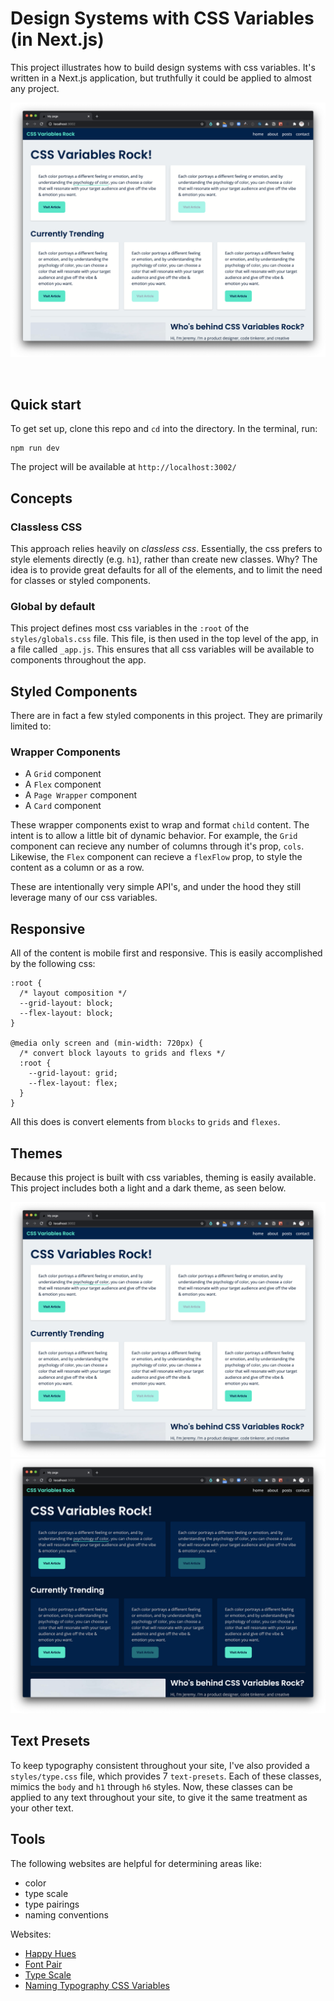 # Design Systems with CSS Variables (in Next.js)

This project illustrates how to build design systems with css variables. It's written in a Next.js application, but truthfully it could be applied to almost any project.

![Light Mode CSS Variables](./README_Imgs/Light-Mode.png)

<br/>

## Quick start

To get set up, clone this repo and `cd` into the directory. In the terminal, run:

```
npm run dev
```

The project will be available at `http://localhost:3002/`

## Concepts

### Classless CSS

This approach relies heavily on _classless css_. Essentially, the css prefers to style elements directly (e.g. `h1`), rather than create new classes. Why? The idea is to provide great defaults for all of the elements, and to limit the need for classes or styled components.

### Global by default

This project defines most css variables in the `:root` of the `styles/globals.css` file. This file, is then used in the top level of the app, in a file called `_app.js`. This ensures that all css variables will be available to components throughout the app.

## Styled Components

There are in fact a few styled components in this project. They are primarily limited to:

### Wrapper Components

- A `Grid` component
- A `Flex` component
- A `Page Wrapper` component
- A `Card` component

These wrapper components exist to wrap and format `child` content. The intent is to allow a little bit of dynamic behavior. For example, the `Grid` component can recieve any number of columns through it's prop, `cols`. Likewise, the `Flex` component can recieve a `flexFlow` prop, to style the content as a column or as a row.

These are intentionally very simple API's, and under the hood they still leverage many of our css variables.

## Responsive

All of the content is mobile first and responsive. This is easily accomplished by the following css:

```
:root {
  /* layout composition */
  --grid-layout: block;
  --flex-layout: block;
}

@media only screen and (min-width: 720px) {
  /* convert block layouts to grids and flexs */
  :root {
    --grid-layout: grid;
    --flex-layout: flex;
  }
}
```

All this does is convert elements from `blocks` to `grids` and `flexes`.

## Themes

Because this project is built with css variables, theming is easily available. This project includes both a light and a dark theme, as seen below.

![Light Mode CSS Variables](./README_Imgs/Light-Mode.png)
![Dark Mode CSS Variables](./README_Imgs/Dark-Mode.png)

## Text Presets

To keep typography consistent throughout your site, I've also provided a `styles/type.css` file, which provides 7 `text-presets`. Each of these classes, mimics the `body` and `h1` through `h6` styles. Now, these classes can be applied to any text throughout your site, to give it the same treatment as your other text.

## Tools

The following websites are helpful for determining areas like:

- color
- type scale
- type pairings
- naming conventions

Websites:

- [Happy Hues](https://www.happyhues.co/)
- [Font Pair](https://www.fontpair.co/)
- [Type Scale](https://type-scale.com/)
- [Naming Typography CSS Variables](https://foxland.fi/naming-typography-css-variables/)
